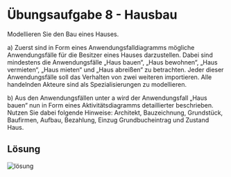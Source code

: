 # Übungsaufgabe 8 - Hausbau

Modellieren Sie den Bau eines Hauses.

a) Zuerst sind in Form eines Anwendungsfalldiagramms mögliche Anwendungsfälle für die Besitzer eines Hauses darzustellen. Dabei sind mindestens die Anwendungsfälle „Haus bauen“, „Haus bewohnen“, „Haus vermieten“, „Haus mieten“ und „Haus abreißen“ zu betrachten. Jeder dieser Anwendungsfälle soll das Verhalten von zwei weiteren importieren. Alle handelnden Akteure sind als Spezialisierungen zu modellieren.

b) Aus den Anwendungsfällen unter a wird der Anwendungsfall „Haus bauen“ nun in Form eines Aktivitätsdiagramms detaillierter beschrieben. Nutzen Sie dabei folgende Hinweise: Architekt, Bauzeichnung, Grundstück, Baufirmen, Aufbau, Bezahlung, Einzug Grundbucheintrag und Zustand Haus.

## Lösung

![lösung](./Aufgabe08.png)
